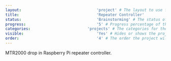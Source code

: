 ```yaml
---
layout:									'project' # The layout to use for the project page.
title:									'Repeater Controller'
status:									'Brainstorming' # The status of the project. Should be one of 'Brainstorming', 'Designing', 'Building', 'Testing', 'Implementing', 'On-Hold', or 'Cancelled'.
progress:								'5' # Progress percentage of the project.
categories:							'projects' # The categories for the project. Projects should always be 'projects'.
visible:								'Yes' # Hides or shows the project in feeds.
order:									'4' # The order the project will be shown in feeds.
---
```



MTR2000 drop in Raspberry Pi repeater controller.

